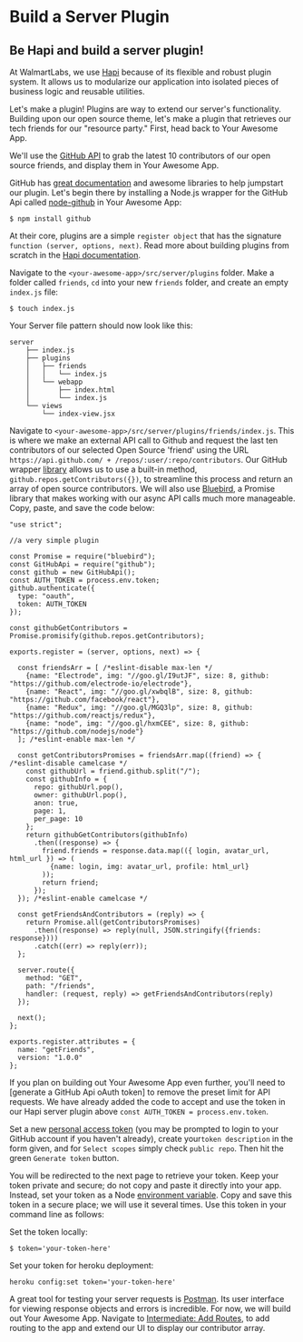 # Build a Server Plugin

## Be Hapi and build a server plugin!

At WalmartLabs, we use [Hapi](http://hapijs.com/) because of its flexible and robust plugin system. It allows us to modularize our application into isolated pieces of business logic and reusable utilities.

Let's make a plugin! Plugins are way to extend our server's functionality. Building upon our open source theme, let's make a plugin that retrieves our tech friends for our "resource party." First, head back to Your Awesome App.

We'll use the [GitHub API](https://developer.github.com/v3/) to grab the latest 10 contributors of our open source friends, and display them in Your Awesome App.

GitHub has [great documentation](https://developer.github.com/v3/) and awesome libraries to help jumpstart our plugin. Let's begin there by installing a Node.js wrapper for the GitHub Api called [node-github](https://github.com/mikedeboer/node-github) in Your Awesome App:

```
$ npm install github
```

At their core, plugins are a simple `register object` that has the signature `function (server, options, next)`. Read more about building plugins from scratch in the [Hapi documentation](http://hapijs.com/tutorials/plugins).

Navigate to the  `<your-awesome-app>/src/server/plugins`  folder. Make a folder called `friends`, `cd` into your new `friends` folder, and create an empty `index.js`  file:

```
$ touch index.js
```

Your Server file pattern should now look like this:

```
server
    ├── index.js
    ├── plugins
    │   ├── friends
    │   │   └── index.js
    │   └── webapp
    │       ├── index.html
    │       └── index.js
    └── views
        └── index-view.jsx
```

Navigate to `<your-awesome-app>/src/server/plugins/friends/index.js`. This is where we make an external API call to Github and request the last ten contributors of our selected Open Source 'friend' using the URL `https://api.github.com/ + /repos/:user/:repo/contributors`. Our GitHub wrapper [library](https://github.com/mikedeboer/node-github) allows us to use a built-in method, `github.repos.getContributors({})`, to streamline this process and return an array of open source contributors. We will also use [Bluebird](http://bluebirdjs.com/docs/getting-started.html), a Promise library that makes working with our async API calls much more manageable. Copy, paste, and save the code below:

```
"use strict";

//a very simple plugin

const Promise = require("bluebird");
const GitHubApi = require("github");
const github = new GitHubApi();
const AUTH_TOKEN = process.env.token;
github.authenticate({
  type: "oauth",
  token: AUTH_TOKEN
});

const githubGetContributors = Promise.promisify(github.repos.getContributors);

exports.register = (server, options, next) => {

  const friendsArr = [ /*eslint-disable max-len */
    {name: "Electrode", img: "//goo.gl/I9utJF", size: 8, github: "https://github.com/electrode-io/electrode"},
    {name: "React", img: "//goo.gl/xwbqlB", size: 8, github: "https://github.com/facebook/react"},
    {name: "Redux", img: "//goo.gl/MGQ3lp", size: 8, github: "https://github.com/reactjs/redux"},
    {name: "node", img: "//goo.gl/hxmCEE", size: 8, github: "https://github.com/nodejs/node"}
  ]; /*eslint-enable max-len */

  const getContributorsPromises = friendsArr.map((friend) => { /*eslint-disable camelcase */
    const githubUrl = friend.github.split("/");
    const githubInfo = {
      repo: githubUrl.pop(),
      owner: githubUrl.pop(),
      anon: true,
      page: 1,
      per_page: 10
    };
    return githubGetContributors(githubInfo)
      .then((response) => {
        friend.friends = response.data.map(({ login, avatar_url, html_url }) => (
          {name: login, img: avatar_url, profile: html_url}
        ));
        return friend;
      });
  }); /*eslint-enable camelcase */

  const getFriendsAndContributors = (reply) => {
    return Promise.all(getContributorsPromises)
      .then((response) => reply(null, JSON.stringify({friends: response})))
      .catch((err) => reply(err));
  };

  server.route({
    method: "GET",
    path: "/friends",
    handler: (request, reply) => getFriendsAndContributors(reply)
  });

  next();
};

exports.register.attributes = {
  name: "getFriends",
  version: "1.0.0"
};
```

If you plan on building out Your Awesome App even further, you'll need to \[generate a GitHub Api oAuth token\] to remove the preset limit for API requests. We have already added the code to accept and use the token in our Hapi server plugin above `const AUTH_TOKEN = process.env.token`.

Set a new [personal access token](http://www.electrode.io/docs/) \(you may be prompted to login to your GitHub account if you haven't already\), create your`token description` in the form given, and for `Select scopes` simply check `public repo`. Then hit the green `Generate token` button.

You will be redirected to the next page to retrieve your token. Keep your token private and secure; do not copy and paste it directly into your app. Instead, set your token as a Node [environment variable](https://nodejs.org/api/process.html#process_process_env). Copy and save this token in a secure place; we will use it several times. Use this token in your command line as follows:

Set the token locally:

```
$ token='your-token-here'
```

Set your token for heroku deployment:

```
heroku config:set token='your-token-here'
```

A great tool for testing your server requests is [Postman](https://www.getpostman.com/). Its user interface for viewing response objects and errors is incredible. For now, we will build out Your Awesome App. Navigate to [Intermediate: Add Routes](/docs/chapter1/intermediate/react-routes/add-routes.md), to add routing to the app and extend our UI to display our contributor array.
